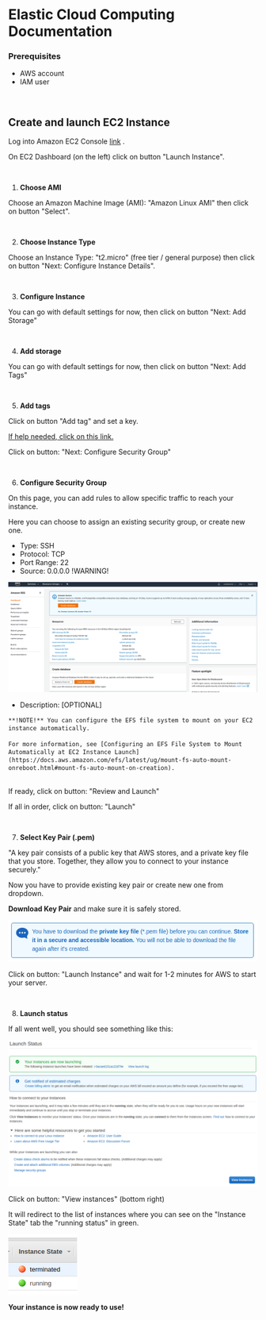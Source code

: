 # Elastic Cloud Computing Documentation

### Prerequisites

  - AWS account
  - IAM user

<br>

## Create and launch EC2 Instance

Log into Amazon EC2 Console [link](https://console.aws.amazon.com/ec2/) .


On EC2 Dashboard (on the left) click on button "Launch Instance".

<br>

1. **Choose AMI**

Choose an Amazon Machine Image (AMI): "Amazon Linux AMI" then click on button "Select".

<br>


2. **Choose Instance Type**

Choose an Instance Type: "t2.micro" (free tier / general purpose) then click on button "Next: Configure Instance Details".

<br>

3. **Configure Instance**

You can go with default settings for now, then click on button "Next: Add Storage"

<br>

4. **Add storage**

You can go with default settings for now, then click on button "Next: Add Tags"

<br>

5. **Add tags**

Click on button "Add tag" and set a key.

[If help needed, click on this link.](https://docs.aws.amazon.com/AWSEC2/latest/UserGuide/Using_Tags.html?icmpid=docs_ec2_console)

Click on button: "Next: Configure Security Group"

<br>

6. **Configure Security Group**

On this page, you can add rules to allow specific traffic to reach your instance.

Here you can choose to assign an existing security group, or create new one.

  - Type: SSH
  - Protocol: TCP
  - Port Range: 22
  - Source: 0.0.0.0 !WARNING!

<img src="assets/aws-rds-create.png">

  - Description: [OPTIONAL]

```
**!NOTE!** You can configure the EFS file system to mount on your EC2 instance automatically. 

For more information, see [Configuring an EFS File System to Mount Automatically at EC2 Instance Launch](https://docs.aws.amazon.com/efs/latest/ug/mount-fs-auto-mount-onreboot.html#mount-fs-auto-mount-on-creation).
```
<br>
If ready, click on button: "Review and Launch"

If all in order, click on button: "Launch"

<br>

7. **Select Key Pair (.pem)**

"A key pair consists of a public key that AWS stores, and a private key file that you store. Together, they allow you to connect to your instance securely."

Now you have to provide existing key pair or create new one from dropdown.

**Download Key Pair** and make sure it is safely stored.

<img src="assets/aws-ec2-key-pair.png">

Click on button: "Launch Instance" and wait for 1-2 minutes for AWS to start your server.

<br>

8. **Launch status**

If all went well, you should see something like this:

<img src="assets/aws-ec2-launch-status.png">

Click on button: "View instances" (bottom right)

It will redirect to the list of instances where you can see on the "Instance State" tab the "running status" in green.

<img src="assets/aws-ec2-instance-state.png"> 

<br>

**Your instance is now ready to use!**






